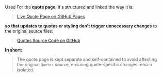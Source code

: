 Used For the **quote page**, it's structured and linked the way it is:

> [Live Quote Page on GitHub Pages](https://runarok.github.io/GenAI-plus/Experiments/Quotes/index.html)

**so that updates to quotes or styling don’t trigger unnecessary changes** to the original source files:

> [Quotes Source Code on GitHub](https://github.com/Runarok/GenAI-plus/tree/main/Experiments/Quotes)

**In short:**

> The quote page is kept separate and self-contained to avoid affecting the original `Quotes` source, ensuring quote-specific changes remain isolated.
